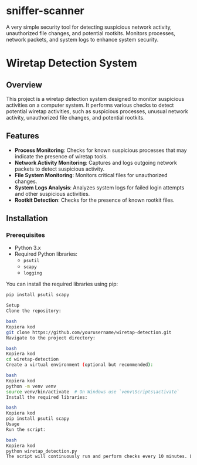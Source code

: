 # sniffer-scanner
A very simple security tool for detecting suspicious network activity, unauthorized file changes, and potential rootkits. Monitors processes, network packets, and system logs to enhance system security.


# Wiretap Detection System

## Overview

This project is a wiretap detection system designed to monitor suspicious activities on a computer system. It performs various checks to detect potential wiretap activities, such as suspicious processes, unusual network activity, unauthorized file changes, and potential rootkits.

## Features

- **Process Monitoring**: Checks for known suspicious processes that may indicate the presence of wiretap tools.
- **Network Activity Monitoring**: Captures and logs outgoing network packets to detect suspicious activity.
- **File System Monitoring**: Monitors critical files for unauthorized changes.
- **System Logs Analysis**: Analyzes system logs for failed login attempts and other suspicious activities.
- **Rootkit Detection**: Checks for the presence of known rootkit files.

## Installation

### Prerequisites

- Python 3.x
- Required Python libraries:
  - `psutil`
  - `scapy`
  - `logging`

You can install the required libraries using pip:

```bash
pip install psutil scapy

Setup
Clone the repository:

bash
Kopiera kod
git clone https://github.com/yourusername/wiretap-detection.git
Navigate to the project directory:

bash
Kopiera kod
cd wiretap-detection
Create a virtual environment (optional but recommended):

bash
Kopiera kod
python -m venv venv
source venv/bin/activate  # On Windows use `venv\Scripts\activate`
Install the required libraries:

bash
Kopiera kod
pip install psutil scapy
Usage
Run the script:

bash
Kopiera kod
python wiretap_detection.py
The script will continuously run and perform checks every 10 minutes. Logs will be saved to wiretap_detection.log.


